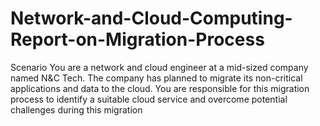 # Network-and-Cloud-Computing-Report-on-Migration-Process
Scenario You are a network and cloud engineer at a mid-sized company named N&amp;C Tech. The company has planned to migrate its non-critical applications and data to the cloud. You are responsible for this migration process to identify a suitable cloud service and overcome potential challenges during this migration
